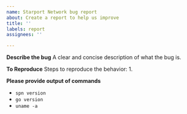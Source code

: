 ```yaml
---
name: Starport Network bug report
about: Create a report to help us improve
title: ''
labels: report
assignees: ''

---
```


**Describe the bug**
A clear and concise description of what the bug is.

**To Reproduce**
Steps to reproduce the behavior:
1. 

**Please provide output of commands**
 - `spn version`
 - `go version`
 - `uname -a`
